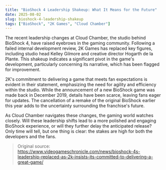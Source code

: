 ```yaml
---
title: "BioShock 4 Leadership Shakeup: What It Means for the Future"
date: 2025-08-02
slug: bioshock-4-leadership-shakeup
tags: ["BioShock", "2K Games", "Cloud Chamber"]
---
```


The recent leadership changes at Cloud Chamber, the studio behind BioShock 4, have raised eyebrows in the gaming community. Following a failed internal development review, 2K Games has replaced key figures, including studio head Kelley Gilmore and creative director Hogarth de la Plante. This shakeup indicates a significant pivot in the game's development, particularly concerning its narrative, which has been flagged for improvement.

2K's commitment to delivering a game that meets fan expectations is evident in their statement, emphasizing the need for agility and efficiency within the studio. While the announcement of a new BioShock game was made back in December 2019, details have been scarce, leaving fans eager for updates. The cancellation of a remake of the original BioShock earlier this year adds to the uncertainty surrounding the franchise's future.

As Cloud Chamber navigates these changes, the gaming world watches closely. Will these leadership shifts lead to a more polished and engaging BioShock experience, or will they further delay the anticipated release? Only time will tell, but one thing is clear: the stakes are high for both the developers and the fans.

> Original source: https://www.videogameschronicle.com/news/bioshock-4s-leadership-replaced-as-2k-insists-its-committed-to-delivering-a-great-game/